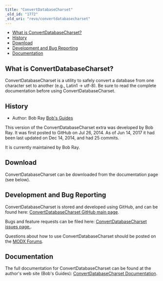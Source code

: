 ```yaml
---
title: "ConvertDatabaseCharset"
_old_id: "1772"
_old_uri: "revo/convertdatabasecharset"
---
```


- [What is ConvertDatabaseCharset?](#ConvertDatabaseCharset-WhatisSimpleSearch%3F)
- [History](#ConvertDatabaseCharset-History)
- [Download](#ConvertDatabaseCharset-Download)
- [Development and Bug Reporting](#ConvertDatabaseCharset-DevelopmentandBugReporting)
- [Documentation](#ConvertDatabaseCharset-Documentation)
 
What is ConvertDatabaseCharset?
-------------------------------

ConvertDatabaseCharset is a utility to safely convert a database from one character set to another (e.g., Latin1 -> utf-8). Be sure to read the complete documentation before using ConvertDatabaseCharset.

History
-------

- Author: Bob Ray [Bob's Guides](https://bobsguides.com)

 This version of the ConvertDatabaseCharset extra was developed by Bob Ray. It was first posted to GitHub on Jul 26, 2014. As of Jun 14, 2017 it had been last updated on Dec 14, 2014, and had 25 commits.

It is currently maintained by Bob Ray.

Download
--------

 ConvertDatabaseCharset can be downloaded from the documentation page (see below).

Development and Bug Reporting 
------------------------------

 ConvertDatabaseCharset is stored and developed using GitHub, and can be found here: [ConvertDatabaseCharset GitHub main page](https://github.com/BobRay/ConvertDatabaseCharset).

 Bugs and feature requests can be filed here: [ConvertDatabaseCharset issues page.](https://github.com/BobRay/ConvertDatabaseCharset/issues).

Questions about how to use ConvertDatabaseCharset should be posted on the [MODX Forums](https://forums.modx.com).

Documentation
-------------

 The full documentation for ConvertDatabaseCharset can be found at the author's web site (Bob's Guides): [ConvertDatabaseCharset Documentation](https://bobsguides.com/convert-db-utf8.html).

 